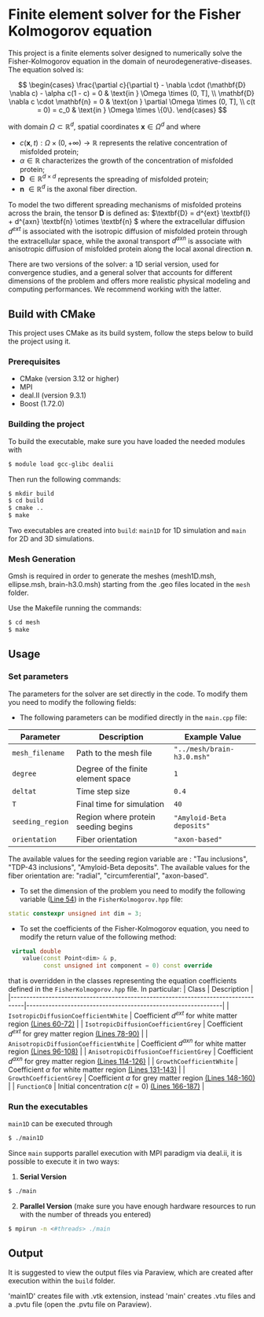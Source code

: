 # Finite element solver for the Fisher Kolmogorov equation
This project is a finite elements solver designed to numerically solve the Fisher-Kolmogorov equation in the domain of neurodegenerative-diseases.
The equation solved is:

$$
\begin{cases}
    \frac{\partial c}{\partial t} - \nabla \cdot (\mathbf{D} \nabla c) - \alpha c(1 - c) = 0 & \text{in } \Omega \times (0, T], \\
    \mathbf{D} \nabla c \cdot \mathbf{n} = 0 & \text{on } \partial \Omega \times (0, T], \\ 
    c(t = 0) = c_0 & \text{in } \Omega \times \{0\}.
\end{cases}
$$

with domain $\Omega \subset \mathbb{R}^d$, spatial coordinates $\textbf{x} \in \Omega^d$ and where 
- $c(\textbf{x},t): \Omega \times (0,+\infty)  \rightarrow \mathbb{R}$ represents the relative concentration of misfolded protein; 
- $\alpha \in \mathbb{R}$  characterizes the growth of the concentration of misfolded protein; 
- $\textbf{D} \ \in \mathbb{R}^{d\times d}$ represents the spreading of misfolded protein; 
- ${\textbf{n}}$ $\in \mathbb{R}^d$ is the axonal fiber direction.


To model the two different spreading mechanisms of misfolded proteins across the brain, the tensor $\textbf{D}$ is defined as: $\textbf{D} = d^{ext} \textbf{I} + d^{axn} \textbf{n} \otimes \textbf{n} $
where the extracellular diffusion $d^{ext}$ is associated with the isotropic diffusion of misfolded protein through the extracellular space, while the axonal transport $d^{axn}$ is associate with anisotropic diffusion of misfolded protein along the local axonal direction $\textbf{n}$.

There are two versions of the solver: a 1D serial version, used for convergence studies, and a general solver that accounts for different dimensions of the problem and offers more realistic physical modeling and computing performances. We recommend working with the latter.


## Build with CMake
This project uses CMake as its build system, follow the steps below to build the project using it.

### Prerequisites

- CMake (version 3.12 or higher)
- MPI
- deal.II (version 9.3.1)
- Boost (1.72.0)

### Building the project

To build the executable, make sure you have loaded the needed modules with
```bash
$ module load gcc-glibc dealii
```
Then run the following commands:
```bash
$ mkdir build
$ cd build
$ cmake ..
$ make
```
Two executables are created into `build`: `main1D` for 1D simulation and `main` for 2D and 3D simulations. 

### Mesh Generation
Gmsh is required in order to generate the meshes (mesh1D.msh, ellipse.msh, brain-h3.0.msh) starting from the .geo files located in the `mesh` folder.

Use the Makefile running the commands:
```bash
$ cd mesh
$ make
```

## Usage
### Set parameters  
The parameters for the solver are set directly in the code. To modify them you need to modify the following fields:

- The following parameters can be modified directly in the `main.cpp` file:

| Parameter        | Description                                           | Example Value                |
|------------------|-------------------------------------------------------|------------------------------|
| `mesh_filename`  | Path to the mesh file                                 | `"../mesh/brain-h3.0.msh"`   |
| `degree`         | Degree of the finite element space                    | `1`                          |
| `deltat`         | Time step size                                        | `0.4`                        |
| `T`              | Final time for simulation                             | `40`                         |
| `seeding_region` | Region where protein seeding begins                   | `"Amyloid-Beta deposits"`    |
| `orientation`    | Fiber orientation                                     | `"axon-based"`               |

The available values for the seeding region variable are : "Tau inclusions", "TDP-43 inclusions", "Amyloid-Beta deposits". The available values for the fiber orientation are: "radial", "circumferential", "axon-based".

- To set the dimension of the problem you need to modify the following variable ([Line 54](include/FisherKolmogorov.hpp#L53)) in the `FisherKolmogorov.hpp` file:
```cpp
static constexpr unsigned int dim = 3;
```

- To set the coefficients of the Fisher-Kolmogorov equation, you need to modify the return value of the following method:
```cpp
 virtual double
    value(const Point<dim> & p,
          const unsigned int component = 0) const override
```
that is overridden in the classes representing the equation coefficients defined in the `FisherKolmogorov.hpp` file. In particular:
| Class                                                                            | Description                                                  |
|----------------------------------------------------------------------------------|--------------------------------------------------------------|
| `IsotropicDiffusionCoefficientWhite`                                             | Coefficient $d^{ext}$ for white matter region [(Lines 60-72)](include/FisherKolmogorov.hpp#L59-L71)      |
| `IsotropicDiffusionCoefficientGrey`                                              | Coefficient $d^{ext}$ for grey matter region [(Lines 78-90)](include/FisherKolmogorov.hpp#L77-L89)       |
| `AnisotropicDiffusionCoefficientWhite`                                           | Coefficient $d^{axn}$ for white matter region [(Lines 96-108)](include/FisherKolmogorov.hpp#L95-L107)    |
| `AnisotropicDiffusionCoefficientGrey`                                            | Coefficient $d^{axn}$ for grey matter region [(Lines 114-126)](include/FisherKolmogorov.hpp#L113-L125)   |
| `GrowthCoefficientWhite`                                                         | Coefficient $\alpha$ for white matter region [(Lines 131-143)](include/FisherKolmogorov.hpp#L130-L142)   |
| `GrowthCoefficientGrey`                                                          | Coefficient $\alpha$ for grey matter region [(Lines 148-160)](include/FisherKolmogorov.hpp#L147-L159)    |
| `FunctionC0`                                                                     | Initial concentration $c(t = 0)$ [(Lines 166-187)](include/FisherKolmogorov.hpp#L165-L186)               |



### Run the executables

`main1D` can be executed through
```bash
$ ./main1D
```
Since `main` supports parallel execution with MPI paradigm via deal.ii, it is possible to execute it in two ways:
1. **Serial Version**
```bash
$ ./main
```
2. **Parallel Version** (make sure you have enough hardware resources to run with the number of threads you entered)
```bash
$ mpirun -n <#threads> ./main
```

## Output
It is suggested to view the output files via Paraview, which are created after execution within the `build` folder.

'main1D' creates file with .vtk extension, instead 'main' creates .vtu files and a .pvtu file (open the .pvtu file on Paraview).




